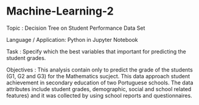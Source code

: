 # Machine-Learning-2
Topic : Decision Tree on Student Performance Data Set 

Language / Application: Python in Jupyter Notebook

Task : Specify which the best variables that important for predicting the student grades.

Objectives : This analysis contain only to predict the grade of the students (G1, G2 and G3) for the Mathematics sucject. This data approach student achievement in secondary education of two Portuguese schools. The data attributes include student grades, demographic, social and school related features) and it was collected by using school reports and questionnaires. 

